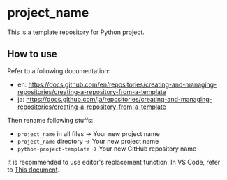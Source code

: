 # project_name

This is a template repository for Python project.

## How to use
Refer to a following documentation:
- en: https://docs.github.com/en/repositories/creating-and-managing-repositories/creating-a-repository-from-a-template
- ja: https://docs.github.com/ja/repositories/creating-and-managing-repositories/creating-a-repository-from-a-template

Then rename following stuffs:
* `project_name` in all files -> Your new project name
* `project_name` directory -> Your new project name
* `python-project-template` -> Your new GitHub repository name

It is recommended to use editor's replacement function. In VS Code, refer to [This document](https://code.visualstudio.com/Docs/editor/codebasics#_search-and-replace).
